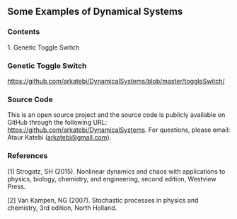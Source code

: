## Some Examples of Dynamical Systems

### Contents
1\. Genetic Toggle Switch


### Genetic Toggle Switch 
https://github.com/arkatebi/DynamicalSystems/blob/master/toggleSwitch/

### Source Code
This is an open source project and the source code is publicly available on 
GitHub through the following URL: https://github.com/arkatebi/DynamicalSystems.
For questions, please email: Ataur Katebi (arkatebi@gmail.com).

### References 

[1] Strogatz, SH (2015). Nonlinear dynamics and chaos with applications to 
    physics, biology, chemistry, and engineering, second edition, Westview 
    Press.

[2] Van Kampen, NG (2007). Stochastic processes in physics and chemistry, 
    3rd edition, North Holland.

